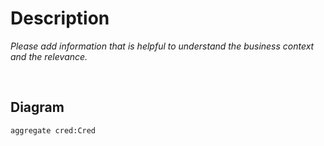 # Description
*Please add information that is helpful to understand the business context and the relevance.*

<br />

## Diagram
```fsw
aggregate cred:Cred
```

<br />